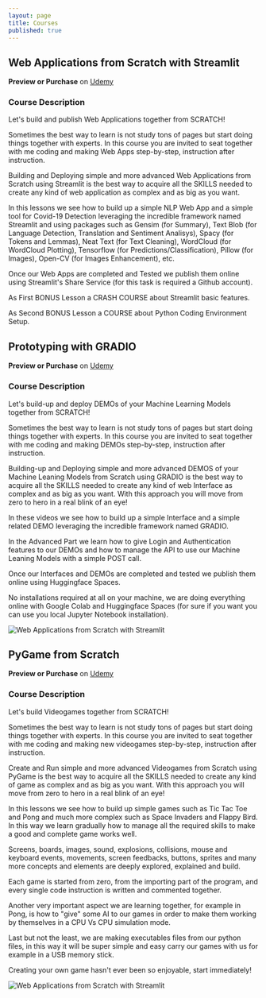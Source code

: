 ```yaml
---
layout: page
title: Courses
published: true
---
```

## Web Applications from Scratch with Streamlit

**Preview or Purchase** on [Udemy](https://www.udemy.com/course/web-app-from-scratch-with-streamlit/?referralCode=43AEE09132D5280DB57A)

### Course Description

Let's build and publish Web Applications together from SCRATCH!

Sometimes the best way to learn is not study tons of pages but start doing things together with experts. In this course you are invited to seat together with me coding and making Web Apps step-by-step, instruction after instruction.

Building and Deploying simple and more advanced Web Applications from Scratch using Streamlit is the best way to acquire all the SKILLS needed to create any kind of web application as complex and as big as you want.

In this lessons we see how to build up a simple NLP Web App and a simple tool for Covid-19 Detection leveraging the incredible framework named Streamlit and using packages such as Gensim (for Summary), Text Blob (for Language Detection, Translation and Sentiment Analisys), Spacy (for Tokens and Lemmas), Neat Text (for Text Cleaning), WordCloud (for WordCloud Plotting), Tensorflow (for Predictions/Classification), Pillow (for Images), Open-CV (for Images Enhancement), etc.

Once our Web Apps are completed and Tested we publish them online using Streamlit's Share Service (for this task is required a Github account).

As First BONUS Lesson a CRASH COURSE about Streamlit basic features.

As Second BONUS Lesson a COURSE about Python Coding Environment Setup.

## Prototyping with GRADIO

**Preview or Purchase** on [Udemy](https://www.udemy.com/course/prototyping-with-gradio/?referralCode=F7A951C3B9324D8D9)

### Course Description

Let's build-up and deploy DEMOs of your Machine Learning Models together from SCRATCH!

Sometimes the best way to learn is not study tons of pages but start doing things together with experts. In this course you are invited to seat together with me coding and making DEMOs step-by-step, instruction after instruction.

Building-up and Deploying simple and more advanced DEMOS of your Machine Leaning Models from Scratch using GRADIO is the best way to acquire all the SKILLS needed to create any kind of web Interface as complex and as big as you want. With this approach you will move from zero to hero in a real blink of an eye!

In these videos we see how to build up a simple Interface and a simple related DEMO leveraging the incredible framework named GRADIO.

In the Advanced Part we learn how to give Login and Authentication features to our DEMOs and how to manage the API to use our Machine Leaning Models with a simple POST call.

Once our Interfaces and DEMOs are completed and tested we publish them online using Huggingface Spaces.

No installations required at all on your machine, we are doing everything online with Google Colab and Huggingface Spaces (for sure if you want you can use you local Jupyter Notebook installation).

![Web Applications from Scratch with Streamlit]({{site.baseurl}}/img/gradio.jpg)


## PyGame from Scratch

**Preview or Purchase** on [Udemy](https://www.udemy.com/course/pygame-from-scratch/?referralCode=8BEC1785E2DEA1924D27)

### Course Description

Let's build  Videogames together from SCRATCH!

Sometimes the best way to learn is not study tons of pages but start doing things together with experts. In this course you are invited to seat together with me coding and making new videogames step-by-step, instruction after instruction.

Create and Run simple and more advanced Videogames from Scratch using PyGame is the best way to acquire all the SKILLS needed to create any kind of game as complex and as big as you want. With this approach you will move from zero to hero in a real blink of an eye!

In this lessons we see how to build up simple games such as Tic Tac Toe and Pong and much more complex such as Space Invaders and Flappy Bird. In this way we learn gradually how to manage all the required skills to make a good and complete game works well.

Screens, boards, images, sound, explosions, collisions, mouse and keyboard events, movements, screen feedbacks, buttons, sprites and many more concepts and elements are deeply explored, explained and build.

Each game is started from zero, from the importing part of the program, and every single code instruction is written and commented together.

Another very important aspect we are learning together, for example in Pong, is how to "give" some AI to our games in order to make them working by themselves in a CPU Vs CPU simulation mode.

Last but not the least, we are making executables files from our python files, in this way it will be super simple and easy carry our games with us for example in a USB memory stick.

Creating your own game hasn't ever been so enjoyable, start immediately!

![Web Applications from Scratch with Streamlit]({{site.baseurl}}/img/landing_page.png)
